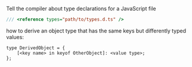 Tell the compiler about type declarations for a JavaScript file
```javascript
/// <reference types="path/to/types.d.ts" />
```

how to derive an object type that has the same keys but differently typed values:
```
type DerivedObject = {
	[<key name> in keyof OtherObject]: <value type>;
};
```

